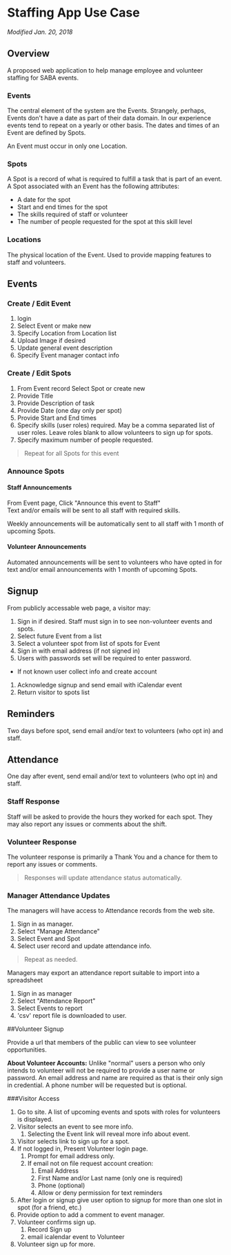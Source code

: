# Staffing App Use Case

_Modified Jan. 20, 2018_

## Overview

A proposed web application to help manage employee and volunteer staffing for SABA events.

### Events

The central element of the system are the Events. Strangely, perhaps, Events don't have a date as part of their
data domain. In our experience events tend to repeat on a yearly or other basis. The dates and times of an Event 
are defined by Spots.

An Event must occur in only one Location.


### Spots

A Spot is a record of what is required to fulfill a task that is part of an event. A Spot associated with an Event
has the following attributes:

* A date for the spot
* Start and end times for the spot
* The skills required of staff or volunteer
* The number of people requested for the spot at this skill level

### Locations

The physical location of the Event. Used to provide mapping features to staff and volunteers.

## Events

### Create / Edit Event
1. login
2. Select Event or make new
3. Specify Location from Location list
4. Upload Image if desired
5. Update general event description
6. Specify Event manager contact info

### Create / Edit Spots
 1. From Event record Select Spot or create new
 2. Provide Title
 3. Provide Description of task
 4. Provide Date (one day only per spot)
 5. Provide Start and End times
 6. Specify skills (user roles) required. May be a comma separated list of user roles. 
 Leave roles blank to allow volunteers to sign up for spots.
 7. Specify maximum number of people requested.

> Repeat for all Spots for this event

### Announce Spots

#### Staff Announcements

From Event page, Click "Announce this event to Staff"  
Text and/or emails will be sent to all staff with required skills.  

Weekly announcements will be automatically sent to all staff with 1 month of upcoming Spots.

#### Volunteer Announcements

Automated announcements will be sent to volunteers who have opted in for text and/or email announcements 
with 1 month of upcoming Spots.

## Signup

 From publicly accessable web page, a visitor may:

1. Sign in if desired. Staff must sign in to see non-volunteer events and spots.  
1. Select future Event from a list 
1. Select a volunteer spot from list of spots for Event
1. Sign in with email address (if not signed in)  
1. Users with passwords set will be required to enter password.
  *  If not known user collect info and create account
1. Acknowledge signup and send email with iCalendar event
1. Return visitor to spots list

## Reminders

Two days before spot, send email and/or text to volunteers (who opt in) and staff.

## Attendance

One day after event, send email and/or text to volunteers (who opt in) and staff.

### Staff Response
Staff will be asked to provide the hours they worked for each spot. They may also report any issues or
comments about the shift.

### Volunteer Response
The volunteer response is primarily a Thank You and a chance for them to report any issues or comments.

> Responses will update attendance status automatically. 

### Manager Attendance Updates

The managers will have access to Attendance records from the web site.

1. Sign in as manager.
1. Select "Manage Attendance"
1. Select Event and Spot
1. Select user record and update attendance info.

> Repeat as needed.

Managers may export an attendance report suitable to import into a spreadsheet

1. Sign in as manager
1. Select "Attendance Report"
1. Select Events to report
1. 'csv' report file is downloaded to user.

##Volunteer Signup

Provide a url that members of the public can view to see volunteer opportunities.

**About Volunteer Accounts:** Unlike "normal" users a person who only intends to volunteer will not be
required to provide a user name or password. An email address and name are required as that is their only 
sign in credential. A phone number will be requested but is optional.

###Visitor Access

1. Go to site. A list of upcoming events and spots with roles for volunteers is displayed.
2. Visitor selects an event to see more info.
    1. Selecting the Event link will reveal more info about event.
3. Visitor selects link to sign up for a spot.
4. If not logged in, Present Volunteer login page.
    1. Prompt for email address only.
    2. If email not on file request account creation:
        1. Email Address
        2. First Name and/or Last name (only one is required)
        3. Phone (optional)
        4. Allow or deny permission for text reminders
5. After login or signup give user option to signup for more than one slot in spot (for a friend, etc.)
6. Provide option to add a comment to event manager.
7. Volunteer confirms sign up.
    1. Record Sign up
    2. email icalendar event to Volunteer
8. Volunteer sign up for more.